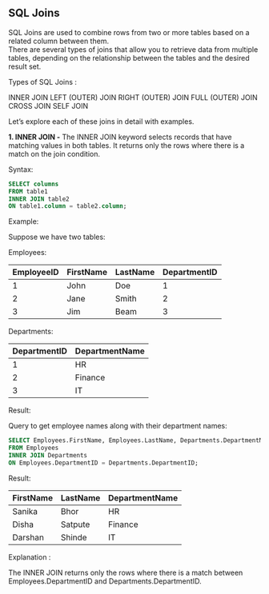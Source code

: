 ## SQL Joins
SQL Joins are used to combine rows from two or more tables based on a related column between them.<br> There are several types of joins that allow you to retrieve data from multiple tables, depending on the relationship between the tables and the desired result set.

Types of SQL Joins :

INNER JOIN
LEFT (OUTER) JOIN
RIGHT (OUTER) JOIN
FULL (OUTER) JOIN
CROSS JOIN
SELF JOIN


Let’s explore each of these joins in detail with examples.

**1. INNER JOIN -**
The INNER JOIN keyword selects records that have matching values in both tables. It returns only the rows where there is a match on the join condition.

Syntax:

```sql
SELECT columns
FROM table1
INNER JOIN table2
ON table1.column = table2.column;
```

Example:

Suppose we have two tables:

Employees:


| EmployeeID  |  FirstName   |  LastName  |	DepartmentID   |
| ----------- | ------------ | ---------- | -------------- |
|      1      |   John	     |   Doe	  |       1        |
|      2      |   Jane	     |  Smith	  |       2        |
|      3      |    Jim       |   Beam	  |       3        |


Departments:


|  DepartmentID  | DepartmentName |
| -------------- | -------------- |
|  1	         |     HR	      |
|  2	         |  Finance       |
|  3             |     IT         |


Result:

Query to get employee names along with their department names:

```sql
SELECT Employees.FirstName, Employees.LastName, Departments.DepartmentName
FROM Employees
INNER JOIN Departments
ON Employees.DepartmentID = Departments.DepartmentID;
```

Result:

| FirstName      | LastName | DepartmentName |
| -------------- | -------- | -------------- |
| Sanika         | Bhor     |   HR           |
| Disha          | Satpute  |  Finance       |
| Darshan        | Shinde   | IT             |

Explanation :

 The INNER JOIN returns only the rows where there is a match between Employees.DepartmentID and Departments.DepartmentID.